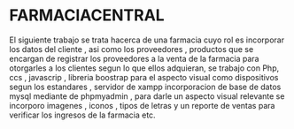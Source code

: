 # FARMACIACENTRAL
El siguiente trabajo se trata hacerca de una farmacia cuyo rol es incorporar los datos del cliente , asi como los proveedores , productos que se encargan de registrar los proveedores a la venta de la farmacia para otorgarles a los clientes segun lo que ellos adquieran, se trabajo con Php, ccs , javascrip , libreria boostrap para el aspecto visual como dispositivos segun los estandares , servidor de xampp incorporacion de base de datos mysql mediante de phpmyadmin , para darle un aspecto visual relevante se incorporo imagenes , iconos , tipos de letras y un reporte de ventas para verificar los ingresos de la farmacia etc.
